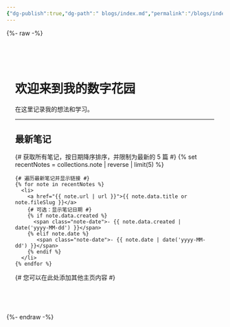 ```yaml
---
{"dg-publish":true,"dg-path":" blogs/index.md","permalink":"/blogs/index/","tags":["gardenEntry"],"created":"2025-04-25T23:37:41.966+08:00","updated":"2025-04-28T23:38:52.739+08:00"}
---
```


{%- raw -%}
<div class="home-content">
  <h1>欢迎来到我的数字花园</h1>
  <p>在这里记录我的想法和学习。</p>

  <hr>

  <h2>最新笔记</h2>
  <ul class="recent-notes-list">
    {# 获取所有笔记，按日期降序排序，并限制为最新的 5 篇 #}
    {% set recentNotes = collections.note | reverse | limit(5) %}

    {# 遍历最新笔记并显示链接 #}
    {% for note in recentNotes %}
      <li>
        <a href="{{ note.url | url }}">{{ note.data.title or note.fileSlug }}</a>
        {# 可选：显示笔记日期 #}
        {% if note.data.created %}
          <span class="note-date">- {{ note.data.created | date('yyyy-MM-dd') }}</span>
        {% elif note.date %}
           <span class="note-date">- {{ note.date | date('yyyy-MM-dd') }}</span>
        {% endif %}
      </li>
    {% endfor %}
  </ul>

  {# 您可以在此处添加其他主页内容 #}

</div>
{%- endraw -%}

<style>
/* 您可以添加一些基本的样式 */
.home-content {
  max-width: 700px;
  margin: 40px auto;
  padding: 20px;
}

.recent-notes-list {
  list-style: none;
  padding-left: 0;
}

.recent-notes-list li {
  margin-bottom: 10px;
  font-size: 1.1em;
}

.recent-notes-list a {
  text-decoration: none;
  color: var(--text-accent); /* 使用您主题的强调色 */
}

.recent-notes-list a:hover {
  text-decoration: underline;
}

.note-date {
  color: var(--text-muted); /* 使用您主题的柔和文本颜色 */
  font-size: 0.85em;
  margin-left: 8px;
}
</style>